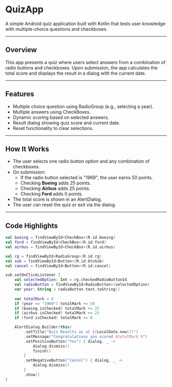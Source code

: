 # QuizApp

A simple Android quiz application built with Kotlin that tests user knowledge with multiple-choice questions and checkboxes.

---

## Overview

This app presents a quiz where users select answers from a combination of radio buttons and checkboxes. Upon submission, the app calculates the total score and displays the result in a dialog with the current date.

---

## Features

- Multiple choice question using RadioGroup (e.g., selecting a year).
- Multiple answers using CheckBoxes.
- Dynamic scoring based on selected answers.
- Result dialog showing quiz score and current date.
- Reset functionality to clear selections.

---

## How It Works

- The user selects one radio button option and any combination of checkboxes.
- On submission:
  - If the radio button selected is "1969", the user earns 50 points.
  - Checking **Boeing** adds 25 points.
  - Checking **Airbus** adds 25 points.
  - Checking **Ford** adds 0 points.
- The total score is shown in an AlertDialog.
- The user can reset the quiz or exit via the dialog.

---

## Code Highlights

```kotlin
val boeing = findViewById<CheckBox>(R.id.boeing)
val ford = findViewById<CheckBox>(R.id.ford)
val airbus = findViewById<CheckBox>(R.id.airbus)

val rg = findViewById<RadioGroup>(R.id.rg)
val sub = findViewById<Button>(R.id.btnSub)
val cancel = findViewById<Button>(R.id.cancel)

sub.setOnClickListener {
    val selectedOption: Int = rg.checkedRadioButtonId
    val radioButton = findViewById<RadioButton>(selectedOption)
    var year: String = radioButton.text.toString()
    
    var totalMark = 0
    if (year == "1969") totalMark += 50
    if (boeing.isChecked) totalMark += 25
    if (airbus.isChecked) totalMark += 25
    if (ford.isChecked) totalMark += 0

    AlertDialog.Builder(this)
        .setTitle("Quiz Results as at ${LocalDate.now()}")
        .setMessage("Congratulations you scored $totalMark %")
        .setPositiveButton("Yes") { dialog, _ ->
            dialog.dismiss()
            finish()
        }
        .setNegativeButton("Cancel") { dialog, _ ->
            dialog.dismiss()
        }
        .show()
}
